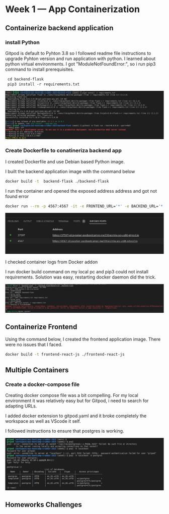 # Week 1 — App Containerization

## Containerize backend application

### install Python

Gitpod is default to Pyhton 3.8 so I followed readme file instructions to upgrade Pyhton version and run application with python. 
I learned about python virtual environments.
I got "ModuleNotFoundError:", so i run pip3 command to install prerequisites.

```
 cd backend-flask
 pip3 install -r requirements.txt
```

 ![pip command](assets/w1-pip-command.png)

### Create Dockerfile to conatineriza backend app

I created Dockerfile and use Debian based Python image.

I built the backend application image with the command below

```sh
docker build -t  backend-flask ./backend-flask
```

I run the container and opened the exposed address address and got not found error

```sh
docker run --rm -p 4567:4567 -it -e FRONTEND_URL='*' -e BACKEND_URL='*' backend-flask
```

![backend address](assets/w1-run-backend-container.png)

I checked container logs from Docker addon

I run docker build command on my local pc and pip3 could not install requirements. Solution was easy, restarting docker daemon did the trick.

![local pip error](assets/w1-local-build-error.png)

## Containerize Frontend

Using the command below, I created the frontend application image. There were no issues that I faced.

```sh
docker build -t frontend-react-js ./frontend-react-js
```

## Multiple Containers

### Create a docker-compose file

Creating docker compose file was a bit compelling. For my local environment it was relatively easy but for Gitpod, i need to search for adapting URLs.

I added docker extension to gitpod.yaml and it broke completely the workspace as well as VScode it self.

I followed instructions to ensure that postgres is working.

![lw1-postgres](assets/w1-postgres.png)

 ## Homeworks Challenges

 